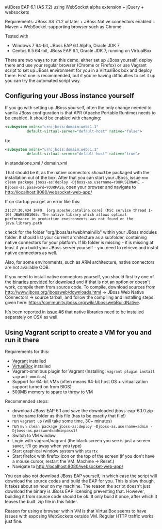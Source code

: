 #JBoss EAP 6.1 (AS 7.2) using WebSocket alpha extension + jQuery + websockets

Requirements:
JBoss AS 7.1.2 or later + JBoss Native connectors enabled + Maven + WebSocket-supporting browser such as Chrome

Tested with
 - Windows 7 64-bit, JBoss EAP 6.1.Alpha, Oracle JDK 7
 - Centos 6.5 64-bit, JBoss EAP 6.1, Oracle JDK 7, running on VirtualBox

There are two ways to run this demo, either set up JBoss yourself, deploy there and use
your regular browser (Chrome or Firefox) or use Vagrant script to set up JBoss environment
for you in a VirtualBox box and deploy there. First one is recommended, but if you're having
difficulties to set it up you can try the automated script way.

## Configuring your JBoss instance yourself

If you go with setting up JBoss yourself, often the only change needed to vanilla JBoss
configuration is that APR (Apache Portable Runtime) needs to be enabled.
It should be enabled with changing:

```xml
<subsystem xmlns="urn:jboss:domain:web:1.1"
          default-virtual-server="default-host" native="false">
```
to:

```xml
<subsystem xmlns="urn:jboss:domain:web:1.1"
          default-virtual-server="default-host" native="true">
```
in standalone.xml / domain.xml

That should be it, as the native connectors *should* be packaged with the installation out of the box.
After that you can start your JBoss, issue `mvn clean package jboss-as:deploy -Djboss-as.username=YOURUSERNAME
-Djboss-as.password=YOURPASS`, open your browser and navigate to [http://localhost:8080/websocket-web-app/](http://localhost:8080/websocket-web-app/)

If on startup you get an error like this:

```
21:27:30,434 INFO  [org.apache.catalina.core] (MSC service thread 1-10) JBWEB001065: The native library which allows optimal
performance in production environments was not found on the java.library.path
```

check for the folder "org/jboss/as/web/main/lib" within your JBoss modules folder. It should list your
current architecture as a subfolder, containing native connectors for your platform. If lib folder is
missing - it is missing at least if you build your JBoss server yourself - you need to retrieve and instal
native connectors as well.

Also, for some environments, such as ARM architecture, native connectors are not available OOB.

If you need to install native connectors yourself, you should first try one of the [binaries provided for
download](http://www.jboss.org/jbossweb/downloads.html) and if that is not an option or doesn't work,
compile them from source code. To compile, download sources from http://www.jboss.org/jbossweb/downloads.html ->
JBoss Web Native Connectors -> source tarball, and follow the compiling and installing steps
given here: https://community.jboss.org/wiki/JbosswebBuildNative.

It's been reported in [issue #6](https://github.com/eis/jboss-websocket-demo/issues/6) that native libraries
need to be installed separately on OSX as well.

## Using Vagrant script to create a VM for you and run it there

Requirements for this:
 - [Vagrant](https://www.vagrantup.com/) installed
 - [VirtualBox](https://www.virtualbox.org/) installed
 - Vagrant-omnibus plugin for Vagrant (Installing: `vagrant plugin install vagrant-omnibus`)
 - Support for 64-bit VMs (often means 64-bit host OS + virtualization support turned on from BIOS)
 - 500MB memory to spare to throw to VM

Recommended steps:
 - download JBoss EAP 6.1 and save the downloaded jboss-eap-6.1.0.zip to the same folder as this file (has to be exactly that file!)
 - run `vagrant up` (will take some time, 30+ minutes)
 - run `mvn clean package jboss-as:deploy -Djboss-as.username=admin -Djboss-as.password=adminpass1!`
 - Switch to VM window
 - Login with vagrant/vagrant (the black screen you see is just a screen saver, it'll go away when you type)
 - Start graphical window system with `startx`
 - Start firefox with firefox icon on the top of the screen (if you don't have a mouse cursor, restart the VM. Machine -> Reset.)
 - Navigate to [http://localhost:8080/websocket-web-app/](http://localhost:8080/websocket-web-app/)

You can also not download JBoss EAP yourself, in which case the script will download the source codes and build the EAP for you.
This is slow though. It takes about an hour on my machine. The reason the script doesn't just download the binary is JBoss EAP
licensing preventing that. However, building it from source code should be ok. It only build it once, after which it leaves the
built .zip file in this folder.

Reason for using a browser within VM is that VirtualBox seems to have issues with exposing WebSockets outside VM. Regular
HTTP traffic works just fine.